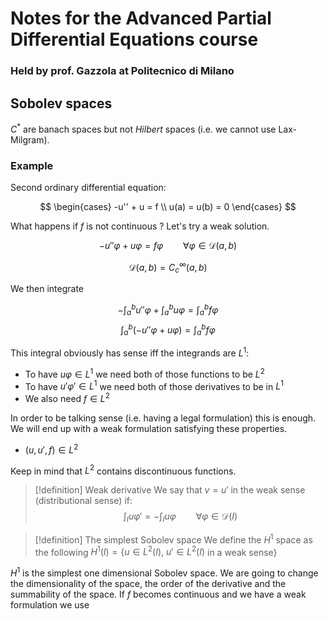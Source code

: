 # Notes for the Advanced Partial Differential Equations course
### Held by prof. Gazzola at Politecnico di Milano

## Sobolev spaces 
$C^*$ are banach spaces but not *Hilbert* spaces (i.e. we cannot use Lax-Milgram).
### Example
Second ordinary differential equation:

$$
\begin{cases}
-u'' + u = f \\ 
u(a) = u(b) = 0
\end{cases}
$$

What happens if $f$ is not continuous ? Let's try a weak solution.

$$
-u''\varphi + u\varphi = f\varphi \qquad \forall \varphi \in \mathcal{D}(a,b)
$$

$$
\mathcal{D}(a,b) = C^\infty_c(a,b)
$$

We then integrate 

$$
-\int_a^b u''\varphi + \int_a^b u \varphi = \int_a^b f \varphi
$$
$$
\int_a^b (-u''\varphi + u \varphi) = \int_a^b f \varphi
$$

This integral obviously has sense iff the integrands are $L^1$:
- To have $u\varphi \in L^1$ we need both of those functions to be $L^2$
- To have $u'\varphi' \in L^1$ we need both of those derivatives to be in $L^1$ 
- We also need $f \in L^2$

In order to be talking sense (i.e. having a legal formulation) this is enough. We will end up with a weak formulation satisfying these properties.
- $(u,u',f)\in L^2$

Keep in mind that $L^2$ contains discontinuous functions.

>[!definition] Weak derivative 
>We say that $v=u'$ in the weak sense (distributional sense) if:
>$$\int_I u\varphi' = -\int_I u\varphi \qquad \forall \varphi \in \mathcal{D}(I)$$


> [!definition] The simplest Sobolev space
> We define the $H^1$ space as the following
> $H^1(I) = \{u\in L^2(I) ,\ u' \in L^2(I)$ in a weak sense$\}$ 

$H^1$ is the simplest one dimensional Sobolev space. We are going to change the dimensionality of the space, the order of the derivative and the summability of the space. If $f$ becomes continuous and we have a weak formulation we use 